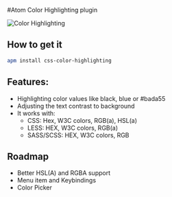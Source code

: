 #Atom Color Highlighting plugin

![Color Highlighting](http://f.cl.ly/items/3p2w2k3w2v0y1G320s1K/Screen%20Shot%202014-02-28%20at%2019.25.22.png)

## How to get it

```bash
apm install css-color-highlighting
```

## Features:
* Highlighting color values like black, blue or #bada55
* Adjusting the text contrast to background
* It works with:
  * CSS: Hex, W3C colors, RGB(a), HSL(a)
  * LESS: HEX, W3C colors, RGB(a)
  * SASS/SCSS: HEX, W3C colors, RGB

## Roadmap
* Better HSL(A) and RGBA support
* Menu item and Keybindings
* Color Picker
